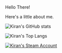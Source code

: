 Hello There!

Here's a little about me.

![Kiran's GitHub stats](https://github-readme-stats.vercel.app/api?username=KiranReddy0808&layout=compact&hide_borer=true)

![Kiran's Top Langs](https://github-readme-stats.vercel.app/api/top-langs/?username=KiranReddy0808&layout=compact&hide_border=true)


[![Kiran's Steam Account](https://img.shields.io/badge/Steam-MasterSoda-red)](https://steamcommunity.com/profiles/76561198843410510/)
